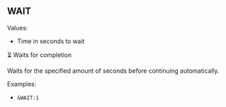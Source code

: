 ## WAIT
Values: 
  - Time in seconds to wait

⏳ Waits for completion

Waits for the specified amount of seconds before continuing automatically.

Examples: 
  - `&WAIT:1`